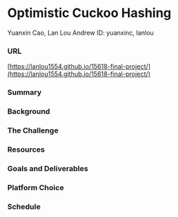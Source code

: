 # Optimistic Cuckoo Hashing
Yuanxin Cao, Lan Lou
Andrew ID: yuanxinc, lanlou
### URL
[https://lanlou1554.github.io/15618-final-project/](https://lanlou1554.github.io/15618-final-project/)

### Summary

### Background

### The Challenge

### Resources

### Goals and Deliverables

### Platform Choice

### Schedule